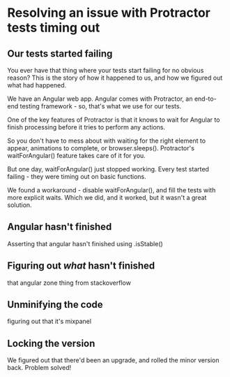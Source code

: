 # Resolving an issue with Protractor tests timing out
## Our tests started failing
You ever have that thing where your tests start failing for no obvious reason?
This is the story of how it happened to us, and how we figured out what had happened.

We have an Angular web app. Angular comes with Protractor, an end-to-end testing framework - so, that's what we use for our tests.

One of the key features of Protractor is that it knows to wait for Angular to finish processing before it tries to perform any actions.

So you don't have to mess about with waiting for the right element to appear, animations to complete, or browser.sleeps(). Protractor's waitForAngular() feature takes care of it for you.

But one day, waitForAngular() just stopped working. Every test started failing - they were timing out on basic functions.

We found a workaround - disable waitForAngular(), and fill the tests with more explicit waits. Which we did, and it worked, but it wasn't a great solution.


## Angular hasn't finished
Asserting that angular hasn't finished using .isStable()
## Figuring out _what_ hasn't finished
that angular zone thing from stackoverflow
## Unminifying the code
figuring out that it's mixpanel
## Locking the version
We figured out that there'd been an upgrade, and rolled the minor version back. Problem solved!